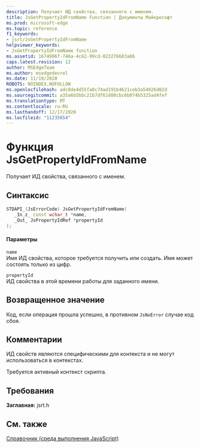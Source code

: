 ```yaml
---
description: Получает ИД свойства, связанного с именем.
title: JsGetPropertyIdFromName Function | Документы Майкрософт
ms.prod: microsoft-edge
ms.topic: reference
f1_keywords:
- jsrt/JsGetPropertyIdFromName
helpviewer_keywords:
- JsGetPropertyIdFromName function
ms.assetid: 1674906f-746a-4c62-99cd-023276683a86
caps.latest.revision: 12
author: MSEdgeTeam
ms.author: msedgedevrel
ms.date: 11/19/2020
ROBOTS: NOINDEX,NOFOLLOW
ms.openlocfilehash: adc8de4d55fa0c74ad191b4621ceb3a54026d02d
ms.sourcegitcommit: a35a6b5bbc21b7df61d08cbc6b074b5325ad4fef
ms.translationtype: MT
ms.contentlocale: ru-RU
ms.lasthandoff: 12/17/2020
ms.locfileid: "11235654"
---
```

# Функция JsGetPropertyIdFromName

Получает ИД свойства, связанного с именем.  
  
## Синтаксис  
  
```cpp  
STDAPI_(JsErrorCode) JsGetPropertyIdFromName(  
   _In_z_ const wchar_t *name,  
   _Out_ JsPropertyIdRef *propertyId  
);  
```  
  
#### Параметры  
 `name`  
 Имя ИД свойства, которое требуется получить или создать. Имя может состоять только из цифр.  
  
 `propertyId`  
 ИД свойства в этой времени работы для заданного имени.  
  
## Возвращенное значение  
 Код, если операция прошла успешно, в противном `JsNoError` случае код сбоя.  
  
## Комментарии  
 ИД свойств являются специфическими для контекста и не могут использоваться в контекстах.  
  
 Требуется активный контекст скрипта.  
  
## Требования  
 **Заглавная:** jsrt.h  
  
## См. также  
 [Справочник (среда выполнения JavaScript)](../chakra-hosting/reference-javascript-runtime.md)
